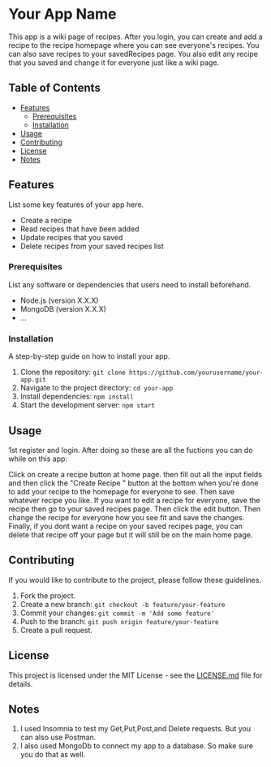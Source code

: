 # Your App Name

This app is a wiki page of recipes. After you login, you can create and add a recipe to the recipe homepage where 
you can see everyone's recipes. You can also save recipes to your savedRecipes page. You also edit any recipe that you saved and change it for everyone just like a wiki page.

## Table of Contents

- [Features](#features)
  - [Prerequisites](#prerequisites)
  - [Installation](#installation)
- [Usage](#usage)
- [Contributing](#contributing)
- [License](#license)
- [Notes](#Notes)

## Features

List some key features of your app here.

- Create a recipe 
- Read recipes that have been added
- Update recipes that you saved
- Delete recipes from your saved recipes list


### Prerequisites

List any software or dependencies that users need to install beforehand.

- Node.js (version X.X.X)
- MongoDB (version X.X.X)
- ...

### Installation

A step-by-step guide on how to install your app.

1. Clone the repository: `git clone https://github.com/yourusername/your-app.git`
2. Navigate to the project directory: `cd your-app`
3. Install dependencies: `npm install`
4. Start the development server: `npm start`

## Usage

1st register and login. 
After doing so these are all the fuctions you can do while on this app:

Click on create a recipe button at home page. then fill out all the input fields and then click the 
"Create Recipe " button at the bottom when you're done to add your recipe to the homepage for everyone to see. Then save whatever recipe you like. If you want to edit a recipe for everyone, save the recipe then go to your saved recipes page. Then click the edit button. Then change the recipe for everyone how you see fit and save the changes. Finally, if you dont want a recipe on your saved recipes page, you can delete that recipe off your page but it will still be on the main home page. 

## Contributing

If you would like to contribute to the project, please follow these guidelines.

1. Fork the project.
2. Create a new branch: `git checkout -b feature/your-feature`
3. Commit your changes: `git commit -m 'Add some feature'`
4. Push to the branch: `git push origin feature/your-feature`
5. Create a pull request.

## License

This project is licensed under the MIT License - see the [LICENSE.md](LICENSE.md) file for details.


## Notes

1. I used Insomnia to test my Get,Put,Post,and Delete requests. But you can also use Postman.
2. I also used MongoDb to connect my app to a database. So make sure you do that as well. 